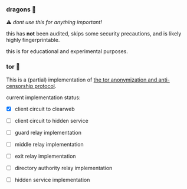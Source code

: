 ### dragons 🐉

⚠️ *dont use this for anything important!*

this has **not** been audited, skips some security precautions, and is likely highly fingerprintable.

this is for educational and experimental purposes.

### tor 🧅

This is a (partial) implementation of [the tor anonymization and anti-censorship protocol](https://www.torproject.org/).

current implementation status:
- [x] client circuit to clearweb
- [ ] client circuit to hidden service
- [ ] guard relay implementation
- [ ] middle relay implementation
- [ ] exit relay implementation
- [ ] directory authority relay implementation
- [ ] hidden service implementation

